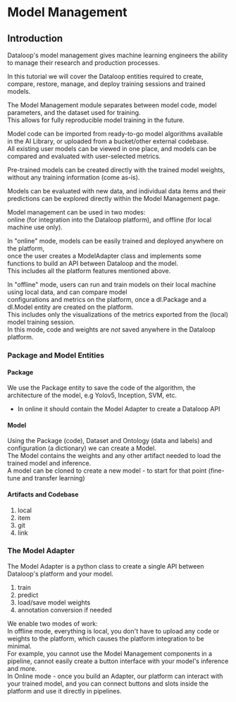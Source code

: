 # Model Management  
  
## Introduction  
Dataloop's model management gives machine learning engineers the ability to manage their research and production processes.  
  
In this tutorial we will cover the Dataloop entities required to create, compare, restore, manage, and deploy training sessions and trained models.  
  
The Model Management module separates between model code, model parameters, and the dataset used for training.  
This allows for fully reproducible model training in the future.  
  
Model code can be imported from ready-to-go model algorithms available in the AI Library, or uploaded from a bucket/other external codebase.  
All existing user models can be viewed in one place, and models can be compared and evaluated with user-selected metrics.  
  
Pre-trained models can be created directly with the trained model weights, without any training information (come as-is).  
  
Models can be evaluated with new data, and individual data items and their predictions can be explored directly within the Model Management page.  
  
Model management can be used in two modes:  
online (for integration into the Dataloop platform), and offline (for local machine use only).  
  
In "online" mode, models can be easily trained and deployed anywhere on the platform,  
once the user creates a ModelAdapter class and implements some functions to build an API between Dataloop and the model.  
This includes all the platform features mentioned above.  
  
In "offline" mode, users can run and train models on their local machine using local data, and can compare model  
configurations and metrics on the platform, once a dl.Package and a dl.Model entity are created on the platform.  
This includes only the visualizations of the metrics exported from the (local) model training session.  
In this mode, code and weights are *not* saved anywhere in the Dataloop platform.  
  
### Package and Model Entities  
  
#### Package  
  
We use the Package entity to save the code of the algorithm, the architecture of the model, e.g Yolov5, Inception, SVM, etc.  
- In online it should contain the Model Adapter to create a Dataloop API  
  
  
#### Model  
  
Using the Package (code), Dataset and Ontology (data and labels) and configuration (a dictionary) we can create a Model.  
The Model contains the weights and any other artifact needed to load the trained model and inference.  
A model can be cloned to create a new model - to start for that point (fine-tune and transfer learning)  
  
#### Artifacts and Codebase  
1. local  
2. item  
3. git  
4. link  
  
### The Model Adapter  
  
The Model Adapter is a python class to create a single API between Dataloop's platform and your model.  
  
1. train  
2. predict  
3. load/save model weights  
4. annotation conversion if needed  
  
We enable two modes of work:  
In offline mode, everything is local, you don't have to upload any code or weights to the platform, which causes the platform integration to be minimal.  
For example, you cannot use the Model Management components in a pipeline, cannot easily create a button interface with your model's inference and more.  
In Online mode - once you build an Adapter, our platform can interact with your trained model, and you can connect buttons and slots inside the platform and use it directly in pipelines.  
